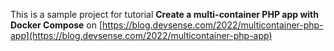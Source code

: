 This is a sample project for tutorial **Create a multi-container PHP app with Docker Compose** on [https://blog.devsense.com/2022/multicontainer-php-app](https://blog.devsense.com/2022/multicontainer-php-app)